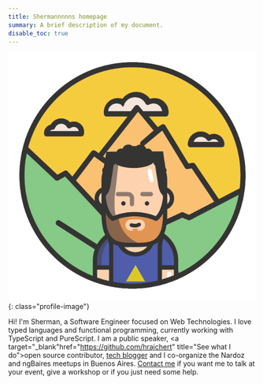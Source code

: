 ```yaml
---
title: Shermannnnns homepage
summary: A brief description of my document.
disable_toc: true
---
```


![Profile image](img/sherman.png){: class="profile-image"}

<div class="contact-info">
</div>

Hi! I'm Sherman, a Software Engineer focused on Web Technologies. I love typed languages and functional programming, currently working with TypeScript and PureScript. I am a <a title="Watch my talks">public speaker</a>, <a target="_blank"href="https://github.com/hrajchert" title="See what I do">open source contributor</a>, <a target="_blank" href="https://medium.com/@hernanrajchert" title="Read my blog">tech blogger</a> and I co-organize the Nardoz and ngBaires meetups in Buenos Aires. <a href="https://twitter.com/messages/compose?recipient_id=321182179" target="_blank">Contact me</a> if you want me to talk at your event, give a workshop or if you just need some help.


<!-- I love typed languages and functional programming, currently working a lot with TypeScript and still learning PureScript. -->

<!-- I will be in Europe from June to September doing a bike tour 🚴‍♂️. Contact me if you want me to give a talk in a local meetup. -->


